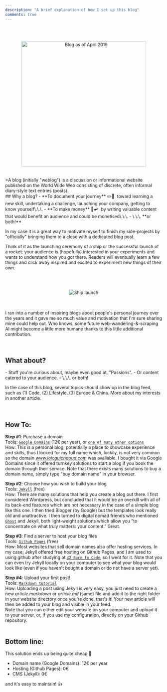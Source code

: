 ```yaml
---
description: "A brief explanation of how I set up this blog"
comments: true
---
```

<br><br>
<center>
    <img class="img-post" src="{{ site.baseurl }}/images/blog-howto.png" alt="Blog as of April 2019" height="auto" width="400">
</center>  
<br><br>
>A blog (initially "weblog") is a discussion or informational website published on the World Wide Web consisting of discrete, often informal diary-style text entries (posts).  

<br>
## Why a blog?
<span/>
- **To document your journey**  ✏️📕  
&nbsp;toward learning a new skill, undertaking a challenge, launching your company, getting to know yourself\.\.\.  
- **To make money**  💸🛩  
&nbsp;by writing valuable content that would benefit an audience and could be monetised\.\.\.  
- \.\.\. **or both!**  

In my case it is a great way to motivate myself to finish my side-projects by "officially" bringing them to a close with a dedicated blog post. 

Think of it as the launching ceremony of a ship or the successful launch of a rocket: your audience is (hopefully) interested in your experiments and wants to understand how you got there. Readers will eventually learn a few things and click away inspired and excited to experiment new things of their own.  

<br><br>
<center>
    <img src="https://gph.is/1LHzQLj" alt="Ship launch" height="auto">
</center>  
<br><br>

I ran into a number of inspiring blogs about people's personal journey over the years and it gave me so much value and motivation that I'm sure sharing mine could help out. Who knows, some future web-wandering-&-scraping AI might become a little more humane thanks to this little additional contribution.  
<br><br>

## What about?
<span/>
- Stuff you're curious about, maybe even good at, "Passions".  
- Or content catered to your audience.  
- \.\.\. or both!  

In the case of this blog, several topics should show up in the blog feed, such as (1) Code, (2) Lifestyle, (3) Europe & China. More about my interests in another article.  
<br><br>

## How To:  

**Step #1**: Purchase a domain  
Tools: [`Google Domains`](https://domains.google) (12€ per year), or [`one of many other options`](https://www.google.com/search?q=buy+domain+name)  
How: This is a personal blog, potentially a place to showcase experience and skills, thus I looked for my full name which, luckily, is not very common so the domain _www.loicguichaoua.com_ was available. I bought it via Google Domains since it offered turnkey solutions to start a blog if you book the domain through their service. Note that there exists many solutions to buy a domain name, simply type "buy domain name" in your browser.  

**Step #2**: Choose how you wish to build your blog  
Tools: [`Jekyll`](https://jekyllrb.com/) (free)  
How: There are many solutions that help you create a blog out there. I first considered Wordpress, but concluded that it would be an overkill with all of its back-end features which are not necessary in the case of a simple blog like this one. I then tried Blogger (by Google) but the templates look really old and unattractive. I then turned to digital nomad friends who mentioned [`Ghost`](https://ghost.org/) and Jekyll, both light-weight solutions which allow you "to concentrate on what truly matters: your content." Great.  

**Step #3**: Find a server to host your blog files  
Tools: [`Github Pages`](https://pages.github.com) (free)  
How: Most websites that sell domain names also offer hosting services. In my case, Jekyll offered free hosting on Github Pages, and I am used to using github after studying at [`42 Born to Code`](https://42.fr/), so I went for it. Note that you can even try Jekyll locally on your computer to see what your blog would look like (even if you haven't bought a domain or do not have a server yet).  

**Step #4**: Upload your first post!  
Tools: [`Markdown tutorial`](https://www.markdowntutorial.com/)  
How: Uploading a post using Jekyll is very easy, you just need to create a new _article.markdown_ or _article.md_ (same) file and add it to the right folder in your website directory once you're done, that's it! Your new article will then be added to your blog and visible in your feed.  
Note that you can either edit your website on your computer and upload it to your server, or, if you use my configuration, directly on your Github repository.
<br><br>

## Bottom line:  

This solution ends up being quite cheap 💸  
- Domain name (Google Domains): 12€ per year  
- Hosting (Github Pages): 0€  
- CMS (Jekyll): 0€  

and it's easy to maintain! 👍